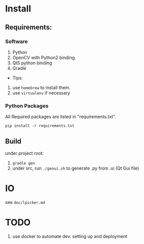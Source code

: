 # Install

## Requirements:

### Software

1. Python
1. OpenCV with Python2 binding
1. Qt5 python binding
1. Gradle


- Tips:
1. use ```homebrew``` to install them.
2. use ```virtualenv``` if necessary

### Python Packages

All Required packages are listed in "requirements.txt".

```pip install -r requirements.txt```


## Build

under project root:

1. ```gradle gen```
2. under src, run ```./genui.sh``` to generate .py from .ui (Qt Gui file)

# IO

see ```doc/lpicker.md```

# TODO
1. use docker to automate dev. setting up and deployment